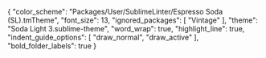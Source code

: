 {
	"color_scheme": "Packages/User/SublimeLinter/Espresso Soda (SL).tmTheme",
	"font_size": 13,
	"ignored_packages":
	[
		"Vintage"
	],
	"theme": "Soda Light 3.sublime-theme",
	"word_wrap": true,
	"highlight_line": true,
	"indent_guide_options":
	[
		"draw_normal",
		"draw_active"
	],
	"bold_folder_labels": true
}
